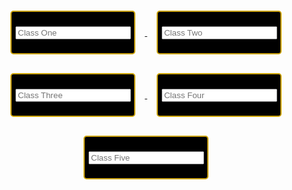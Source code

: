 <html>
<div class="div">
<a href="http://davidvasilev1.github.io/leuck-copy/calc">
   <button class="button" id="calc" type="button">
      <input placeholder="Class One" type="text" class="class" >
   </button>
</a>
<a href="https://davidvasilev1.github.io/leuck-copy/bio">
   <button class="button" id="bio" type="button">
      <input placeholder="Class Two" type="text" class="class" >
   </button>
</a>
<a href="https://davidvasilev1.github.io/leuck-copy/poe">
   <button class="button" id="poe" type="button">
      <input placeholder="Class Three" type="text" class="class" >
   </button>
</a>
<a href="https://davidvasilev1.github.io/leuck-copy/csp">
   <button class="button" id="csp" type="button">
      <input placeholder="Class Four" type="text" class="class" >
   </button>
</a>
<a href="https://davidvasilev1.github.io/leuck-copy/ush">
   <button class="button" id="ush" type="button">
      <input placeholder="Class Five" type="text" class="class" >
   </button>
</a>
</div>
<style>
.button{
   margin: 15px;
   color: #cca300;
   background-color: black;
   border: 2px #cca300 solid;
   border-radius: 5px;
   font-size:20px;
   width:200px;
   height:70px;
}
.div{
   text-align: center;
}
</style>
<script>
let data = document.getElementByClassName("class").value.split(" ");
localStorage.setItem("b", JSON.stringify(data))
document.getElementById("input2").value = JSON.parse(localStorage.getItem("b")).join(" ")
</script>
</html>